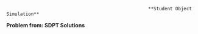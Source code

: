                                                         **Student Object Simulation**
**Problem from: SDPT Solutions**
